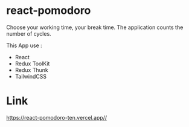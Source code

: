 # react-pomodoro

Choose your working time, your break time. The application counts the number of cycles.

This App use :

- React
- Redux ToolKit
- Redux Thunk
- TailwindCSS

# Link

<https://react-pomodoro-ten.vercel.app//>
